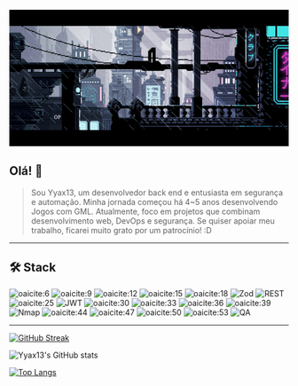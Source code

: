
![Banner](https://raw.githubusercontent.com/Yyax13/Yyax13/refs/heads/main/banner.gif)

## Olá! 👋

> Sou Yyax13, um desenvolvedor back end e entusiasta em segurança e automação. Minha jornada começou há 4~5 anos desenvolvendo Jogos com GML. Atualmente, foco em projetos que combinam desenvolvimento web, DevOps e segurança. Se quiser apoiar meu trabalho, ficarei muito grato por um patrocínio! :D

---

## 🛠️ Stack

![oaicite:6](https://img.shields.io/badge/python-3776AB?style=for-the-badge\&logo=python\&logoColor=white)
![oaicite:9](https://img.shields.io/badge/javascript-F7DF1E?style=for-the-badge\&logo=javascript\&logoColor=black)
![oaicite:12](https://img.shields.io/badge/typescript-007ACC?style=for-the-badge\&logo=typescript\&logoColor=white)
![oaicite:15](https://img.shields.io/badge/node.js-339933?style=for-the-badge\&logo=nodedotjs\&logoColor=white)
![oaicite:18](https://img.shields.io/badge/express-000000?style=for-the-badge\&logo=express\&logoColor=white)
![Zod](https://img.shields.io/badge/zod-3E4E88?style=for-the-badge\&logo=zod\&logoColor=white)
![REST](https://img.shields.io/badge/REST-FF6F61?style=for-the-badge\&logo=rest\&logoColor=white)
![oaicite:25](https://img.shields.io/badge/Monolitos-6A5ACD?style=for-the-badge\&logo=monolith\&logoColor=white)
![JWT](https://img.shields.io/badge/jwt-000000?style=for-the-badge\&logo=jsonwebtokens\&logoColor=white)
![oaicite:30](https://img.shields.io/badge/sqlite-003B57?style=for-the-badge\&logo=sqlite\&logoColor=white)
![oaicite:33](https://img.shields.io/badge/postgresql-336791?style=for-the-badge\&logo=postgresql\&logoColor=white)
![oaicite:36](https://img.shields.io/badge/mongodb-47A248?style=for-the-badge\&logo=mongodb\&logoColor=white)
![oaicite:39](https://img.shields.io/badge/mysql-4479A1?style=for-the-badge\&logo=mysql\&logoColor=white)
![Nmap](https://img.shields.io/badge/nmap-4B8BBE?style=for-the-badge\&logo=nmap\&logoColor=white)
![oaicite:44](https://img.shields.io/badge/metasploit-000000?style=for-the-badge\&logo=metasploit\&logoColor=white)
![oaicite:47](https://img.shields.io/badge/wpscan-FF0000?style=for-the-badge\&logo=wpscan\&logoColor=white)
![oaicite:50](https://img.shields.io/badge/unix-000000?style=for-the-badge\&logo=unix\&logoColor=white)
![oaicite:53](https://img.shields.io/badge/devops-0A0A0A?style=for-the-badge\&logo=devops\&logoColor=white)
![QA](https://img.shields.io/badge/qa-FF4500?style=for-the-badge\&logo=qa\&logoColor=white)

---


[![GitHub Streak](https://streak-stats.demolab.com?user=Yyax13&theme=tokyonight)](https://git.io/streak-stats)

![Yyax13's GitHub stats](https://github-readme-stats.vercel.app/api?username=Yyax13&show_icons=true\&theme=tokyonight)

[![Top Langs](https://github-readme-stats.vercel.app/api/top-langs/?username=Yyax13&layout=compact)](https://github.com/anuraghazra/github-readme-stats)
